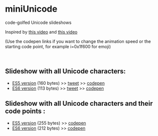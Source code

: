 miniUnicode
==

code-golfed Unicode slideshows

Inspired by [this video](https://vimeo.com/36132600) and [this video](https://vimeo.com/48858289)

(Use the codepen links if you want to change the animation speed or the starting code point, for example i=0x1f600 for emoji)

<br>

Slideshow with all Unicode characters:
---

- [ES5 version](http://xem.github.io/miniUnicode/1-es5.html) (160 bytes) >> [tweet](https://twitter.com/MaximeEuziere/status/680290363077189632) >> [codepen](http://codepen.io/xem/pen/JGRyYq)
- [ES6 version](http://xem.github.io/miniUnicode/1-es6.html) (113 bytes) >> [tweet](https://twitter.com/MaximeEuziere/status/680093592598245376) >> [codepen](http://codepen.io/xem/pen/eJdvdP)


Slideshow with all Unicode characters and their code points :
---

- [ES5 version](http://xem.github.io/miniUnicode/2-es5.html) (255 bytes) >> [codepen](http://codepen.io/xem/pen/dGONMe)
- [ES6 version](http://xem.github.io/miniUnicode/2-es6.html) (212 bytes) >> [codepen](http://codepen.io/xem/pen/WroRxN)


<!-- Slideshow with just the Unicode 8.0 assigned characters and their code points :
---

- [ES5 version](http://xem.github.io/miniUnicode/3-es5.html) ( bytes) [codepen]()
- [ES6 version](http://xem.github.io/miniUnicode/3-es6.html) ( bytes) [codepen]()
- Bonus: [Golfing the blocks ranges](http://xem.github.io/miniUnicode/3-ranges.html) -->